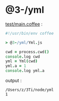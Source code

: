 [‼️]: ✏️README.mdt

# @3-/yml

[test/main.coffee](./test/main.coffee) :

```coffee
#!/usr/bin/env coffee

> @3-/yml/Yml.js

cwd = process.cwd()
console.log cwd
yml = Yml(cwd)
yml.a = 1
console.log yml.a
```

output :

```
/Users/z/3Ti/node/yml
1
```
